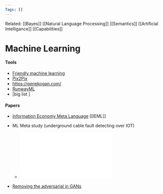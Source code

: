```yaml
---
Tags: []
---
```

Related: [[Bayes]] [[Natural Language Processing]] [[Semantics]] [[Artificial Intelligance]] [[Capabilities]]
# Machine Learning
#### Tools
- [Friendly machine learning](https://ml5js.org/)
- [Pix2Pix](https://affinelayer.com/pixsrv/index.html)
- https://genekogan.com/
- [RunwayML](https://runwayml.com/)
- [big list ]

#### Papers
- [Information Economy Meta Language](https://pierrelevyblog.com/my-research-in-a-nutshell/) [[IEML]]

- ML Meta study (underground cable fault detecting over IOT)
    - ![](assets/1626444319_42.pdf)
- [Removing the adversarial in GANs](https://towardsdatascience.com/removing-the-adversarial-in-generative-adversarial-networks-5ba4110d0b8c)
